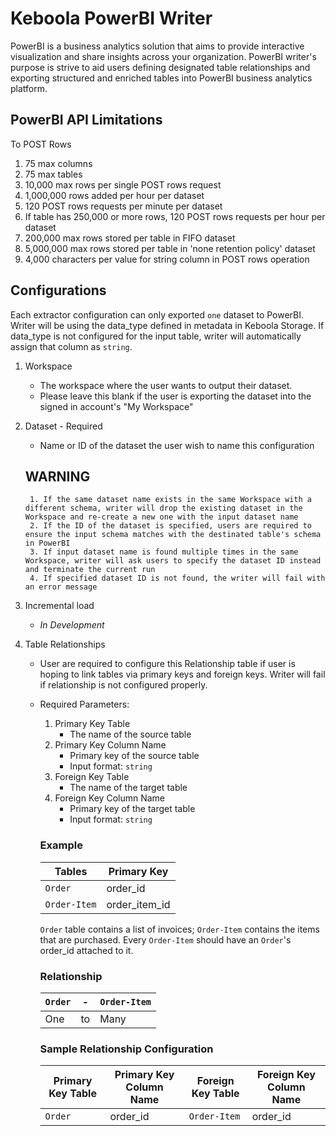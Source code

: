 # Keboola PowerBI Writer

PowerBI is a business analytics solution that aims to provide interactive visualization and share insights across your organization.
PowerBI writer's purpose is strive to aid users defining designated table relationships and exporting structured and enriched tables into PowerBI business analytics platform.

## PowerBI API Limitations

To POST Rows

1. 75 max columns
2. 75 max tables
3. 10,000 max rows per single POST rows request
4. 1,000,000 rows added per hour per dataset
5. 120 POST rows requests per minute per dataset
6. If table has 250,000 or more rows, 120 POST rows requests per hour per dataset
7. 200,000 max rows stored per table in FIFO dataset
8. 5,000,000 max rows stored per table in 'none retention policy' dataset
9. 4,000 characters per value for string column in POST rows operation

## Configurations

Each extractor configuration can only exported `one` dataset to PowerBI. Writer will be using the data_type defined in metadata in Keboola Storage. If data_type is not configured for the input table, writer will automatically assign that column as `string`.

1. Workspace
    - The workspace where the user wants to output their dataset.
    - Please leave this blank if the user is exporting the dataset into the signed in account's "My Workspace"

2. Dataset - Required
    - Name or ID of the dataset the user wish to name this configuration
    ## WARNING
        1. If the same dataset name exists in the same Workspace with a different schema, writer will drop the existing dataset in the Workspace and re-create a new one with the input dataset name
        2. If the ID of the dataset is specified, users are required to ensure the input schema matches with the destinated table's schema in PowerBI
        3. If input dataset name is found multiple times in the same Workspace, writer will ask users to specify the dataset ID instead and terminate the current run
        4. If specified dataset ID is not found, the writer will fail with an error message

3. Incremental load
    - *In Development*

4. Table Relationships
    - User are required to configure this Relationship table if user is hoping to link tables via primary keys and foreign keys. Writer will fail if relationship is not configured properly.
    - Required Parameters:
        1. Primary Key Table
            - The name of the source table
        2. Primary Key Column Name
            - Primary key of the source table
            - Input format: ```string```
        3. Foreign Key Table
            - The name of the target table
        4. Foreign Key Column Name
            - Primary key of the target table
            - Input format: ```string```

        
        ### Example

        Tables|Primary Key
        -|-
        `Order`|order_id
        `Order-Item`|order_item_id

        `Order` table contains a list of invoices; `Order-Item` contains the items that are purchased. Every `Order-Item` should have an `Order`'s order_id attached to it.

        ### Relationship

        `Order`|-|`Order-Item`
        -|-|-
        One|to|Many

        ### Sample Relationship Configuration

        Primary Key Table|Primary Key Column Name|Foreign Key Table|Foreign Key Column Name
        -|-|-|-
        `Order`|order_id|`Order-Item`|order_id
